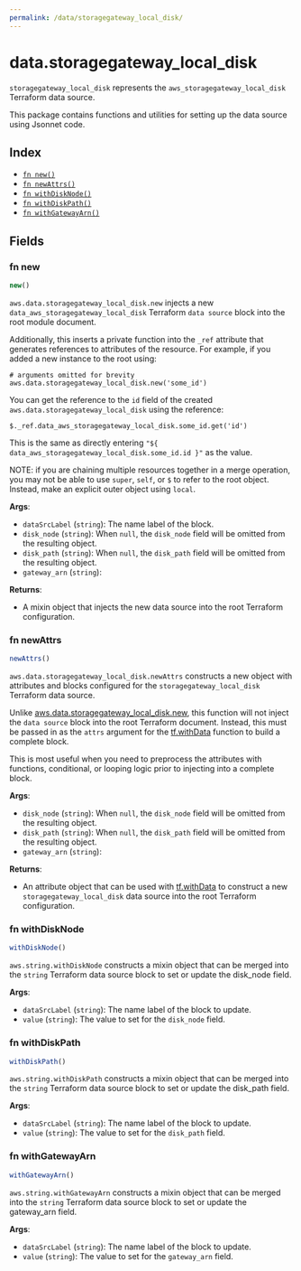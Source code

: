 ```yaml
---
permalink: /data/storagegateway_local_disk/
---
```


# data.storagegateway_local_disk

`storagegateway_local_disk` represents the `aws_storagegateway_local_disk` Terraform data source.



This package contains functions and utilities for setting up the data source using Jsonnet code.


## Index

* [`fn new()`](#fn-new)
* [`fn newAttrs()`](#fn-newattrs)
* [`fn withDiskNode()`](#fn-withdisknode)
* [`fn withDiskPath()`](#fn-withdiskpath)
* [`fn withGatewayArn()`](#fn-withgatewayarn)

## Fields

### fn new

```ts
new()
```


`aws.data.storagegateway_local_disk.new` injects a new `data_aws_storagegateway_local_disk` Terraform `data source`
block into the root module document.

Additionally, this inserts a private function into the `_ref` attribute that generates references to attributes of the
resource. For example, if you added a new instance to the root using:

    # arguments omitted for brevity
    aws.data.storagegateway_local_disk.new('some_id')

You can get the reference to the `id` field of the created `aws.data.storagegateway_local_disk` using the reference:

    $._ref.data_aws_storagegateway_local_disk.some_id.get('id')

This is the same as directly entering `"${ data_aws_storagegateway_local_disk.some_id.id }"` as the value.

NOTE: if you are chaining multiple resources together in a merge operation, you may not be able to use `super`, `self`,
or `$` to refer to the root object. Instead, make an explicit outer object using `local`.

**Args**:
  - `dataSrcLabel` (`string`): The name label of the block.
  - `disk_node` (`string`):  When `null`, the `disk_node` field will be omitted from the resulting object.
  - `disk_path` (`string`):  When `null`, the `disk_path` field will be omitted from the resulting object.
  - `gateway_arn` (`string`): 

**Returns**:
- A mixin object that injects the new data source into the root Terraform configuration.


### fn newAttrs

```ts
newAttrs()
```


`aws.data.storagegateway_local_disk.newAttrs` constructs a new object with attributes and blocks configured for the `storagegateway_local_disk`
Terraform data source.

Unlike [aws.data.storagegateway_local_disk.new](#fn-storagegatewaylocaldisknew), this function will not inject the `data source`
block into the root Terraform document. Instead, this must be passed in as the `attrs` argument for the
[tf.withData](https://github.com/tf-libsonnet/core/tree/main/docs#fn-withdata) function to build a complete block.

This is most useful when you need to preprocess the attributes with functions, conditional, or looping logic prior to
injecting into a complete block.

**Args**:
  - `disk_node` (`string`):  When `null`, the `disk_node` field will be omitted from the resulting object.
  - `disk_path` (`string`):  When `null`, the `disk_path` field will be omitted from the resulting object.
  - `gateway_arn` (`string`): 

**Returns**:
  - An attribute object that can be used with [tf.withData](https://github.com/tf-libsonnet/core/tree/main/docs#fn-withdata) to construct a new `storagegateway_local_disk` data source into the root Terraform configuration.


### fn withDiskNode

```ts
withDiskNode()
```

`aws.string.withDiskNode` constructs a mixin object that can be merged into the `string`
Terraform data source block to set or update the disk_node field.



**Args**:
  - `dataSrcLabel` (`string`): The name label of the block to update.
  - `value` (`string`): The value to set for the `disk_node` field.


### fn withDiskPath

```ts
withDiskPath()
```

`aws.string.withDiskPath` constructs a mixin object that can be merged into the `string`
Terraform data source block to set or update the disk_path field.



**Args**:
  - `dataSrcLabel` (`string`): The name label of the block to update.
  - `value` (`string`): The value to set for the `disk_path` field.


### fn withGatewayArn

```ts
withGatewayArn()
```

`aws.string.withGatewayArn` constructs a mixin object that can be merged into the `string`
Terraform data source block to set or update the gateway_arn field.



**Args**:
  - `dataSrcLabel` (`string`): The name label of the block to update.
  - `value` (`string`): The value to set for the `gateway_arn` field.
